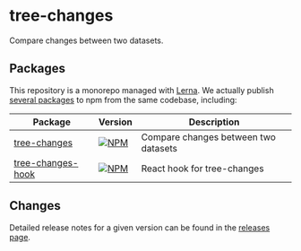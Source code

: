 # tree-changes

Compare changes between two datasets.

## Packages

This repository is a monorepo managed with [Lerna](https://github.com/lerna/lerna). We actually publish [several packages](https://github.com/gilbarbara/tree-changes/blob/master/packages) to npm from the same codebase, including:

| Package                                         | Version                                                      | Description                          |
| ----------------------------------------------- | ------------------------------------------------------------ | ------------------------------------ |
| [tree-changes](packages/tree-changes)           | [![NPM](https://badge.fury.io/js/tree-changes.svg)](https://www.npmjs.com/package/tree-changes) | Compare changes between two datasets |
| [tree-changes-hook](packages/tree-changes-hook)      | [![NPM](https://badge.fury.io/js/tree-changes-hook.svg)](https://www.npmjs.com/package/tree-changes-hook) | React hook for tree-changes |

## Changes

Detailed release notes for a given version can be found in the [releases page](https://github.com/gilbarbara/tree-changes/releases).
